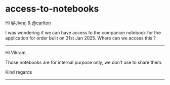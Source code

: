# access-to-notebooks

Hi [@Jivraj](/u/jivraj) & [@carlton](/u/carlton)

I was wondering if we can have access to the companion notebook for the application for order built on 31st Jan 2025. Where can we access this ?

---

Hi Vikram,

Those notebooks are for internal purpose only, we don’t use to share them.

Kind regards

---

